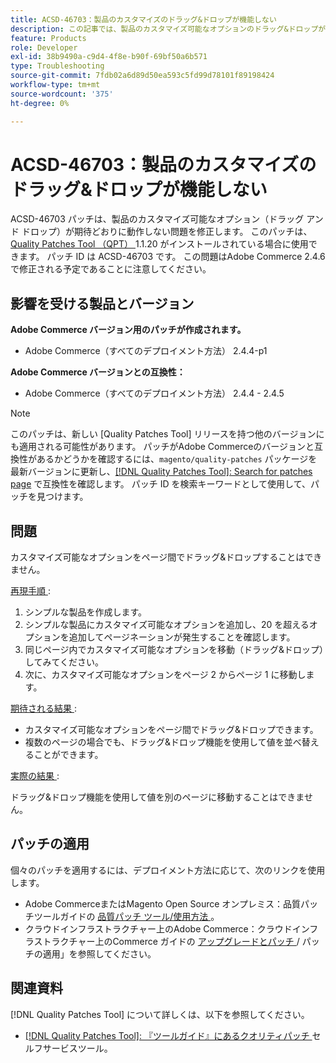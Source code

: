 ```yaml
---
title: ACSD-46703：製品のカスタマイズのドラッグ&ドロップが機能しない
description: この記事では、製品のカスタマイズ可能なオプションのドラッグ&ドロップが期待どおりに動作しない問題の解決策を提供します。
feature: Products
role: Developer
exl-id: 38b9490a-c9d4-4f8e-b90f-69bf50a6b571
type: Troubleshooting
source-git-commit: 7fdb02a6d89d50ea593c5fd99d78101f89198424
workflow-type: tm+mt
source-wordcount: '375'
ht-degree: 0%

---
```


# ACSD-46703：製品のカスタマイズのドラッグ&amp;ドロップが機能しない

ACSD-46703 パッチは、製品のカスタマイズ可能なオプション（ドラッグ アンド ドロップ）が期待どおりに動作しない問題を修正します。 このパッチは、[Quality Patches Tool （QPT） ](https://experienceleague.adobe.com/en/docs/commerce-operations/tools/quality-patches-tool/quality-patches-tool-to-self-serve-quality-patches)1.1.20 がインストールされている場合に使用できます。 パッチ ID は ACSD-46703 です。 この問題はAdobe Commerce 2.4.6 で修正される予定であることに注意してください。

## 影響を受ける製品とバージョン

**Adobe Commerce バージョン用のパッチが作成されます。**

* Adobe Commerce（すべてのデプロイメント方法） 2.4.4-p1

**Adobe Commerce バージョンとの互換性：**

* Adobe Commerce（すべてのデプロイメント方法） 2.4.4 - 2.4.5

>[!NOTE]
>
>このパッチは、新しい [Quality Patches Tool] リリースを持つ他のバージョンにも適用される可能性があります。 パッチがAdobe Commerceのバージョンと互換性があるかどうかを確認するには、`magento/quality-patches` パッケージを最新バージョンに更新し、[[!DNL Quality Patches Tool]: Search for patches page](https://experienceleague.adobe.com/tools/commerce-quality-patches/index.html) で互換性を確認します。 パッチ ID を検索キーワードとして使用して、パッチを見つけます。

## 問題

カスタマイズ可能なオプションをページ間でドラッグ&amp;ドロップすることはできません。

<u> 再現手順 </u>:

1. シンプルな製品を作成します。
1. シンプルな製品にカスタマイズ可能なオプションを追加し、20 を超えるオプションを追加してページネーションが発生することを確認します。
1. 同じページ内でカスタマイズ可能なオプションを移動（ドラッグ&amp;ドロップ）してみてください。
1. 次に、カスタマイズ可能なオプションをページ 2 からページ 1 に移動します。

<u> 期待される結果 </u>:

* カスタマイズ可能なオプションをページ間でドラッグ&amp;ドロップできます。
* 複数のページの場合でも、ドラッグ&amp;ドロップ機能を使用して値を並べ替えることができます。

<u> 実際の結果 </u>:

ドラッグ&amp;ドロップ機能を使用して値を別のページに移動することはできません。

## パッチの適用

個々のパッチを適用するには、デプロイメント方法に応じて、次のリンクを使用します。

* Adobe CommerceまたはMagento Open Source オンプレミス：品質パッチツールガイドの [ 品質パッチ ツール/使用方法 ](/help/tools/quality-patches-tool/usage.md)。
* クラウドインフラストラクチャー上のAdobe Commerce：クラウドインフラストラクチャー上のCommerce ガイドの [ アップグレードとパッチ ](https://experienceleague.adobe.com/docs/commerce-cloud-service/user-guide/develop/upgrade/apply-patches.html)/ パッチの適用」を参照してください。

## 関連資料

[!DNL Quality Patches Tool] について詳しくは、以下を参照してください。

* [[!DNL Quality Patches Tool]: 『ツールガイド』にあるクオリティパッチ ](/help/tools/quality-patches-tool/quality-patches-tool-to-self-serve-quality-patches.md) セルフサービスツール。
